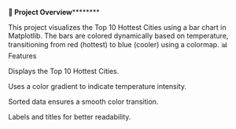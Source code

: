 ****📌 Project Overview************

This project visualizes the Top 10 Hottest Cities using a bar chart in Matplotlib. The bars are colored dynamically based on temperature, transitioning from red (hottest) to blue (cooler) using a colormap.
📊 Features

Displays the Top 10 Hottest Cities.

Uses a color gradient to indicate temperature intensity.

Sorted data ensures a smooth color transition.

Labels and titles for better readability.
